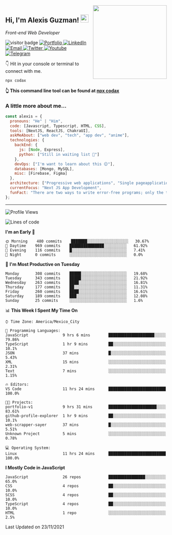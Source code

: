 <img align='right' src="https://media.giphy.com/media/M9gbBd9nbDrOTu1Mqx/giphy.gif" width="230">
<h2>Hi, I'm Alexis Guzman! <img src="https://media.giphy.com/media/hvRJCLFzcasrR4ia7z/giphy.gif" width="25px"></h2>
<p><em>Front-end Web Developer</em></p>

<p>
  <img src="https://visitor-badge.glitch.me/badge?page_id=a12989x.a12989x&left_color=black&right_color=gray" alt="visitor badge"/>
  <a href='https://codaxx.ml/' target='_blank'>
    <img alt='Portfolio' src='https://img.shields.io/badge/Portfolio-black?logo=vercel&style=flat-square'>
  </a>
  <a href='https://linkedin.com/in/codax/' target='_blank'>
    <img alt='LinkedIn' src='https://img.shields.io/badge/LinkedIn-black?logo=LinkedIn&style=flat-square'>
  </a>
  <a href='mailto:codaxtech@gmail.com' target='_blank'>
    <img alt='Email' src='https://img.shields.io/badge/Email-black?logo=Gmail&style=flat-square'>
  </a>
  <a href='https://twitter.com/__codax__' target='_blank'>
    <img alt='Twitter' src='https://img.shields.io/badge/Twitter-black?logo=Twitter&style=flat-square'>
  </a>
  <a href='https://www.youtube.com/channel/UCMY0GhV1HuX4XdbgalC77VQ' target='_blank'>
    <img alt='Youtube' src='https://img.shields.io/badge/YouTube-black?logo=Youtube&style=flat-square'>
  </a>
  <a href='https://t.me/A12989x' target='_blank'>
    <img alt='Telegram' src='https://img.shields.io/badge/Telegram-black?logo=Telegram&logoColor=ffffff&style=flat-square'>
  </a>
</p>

👇 Hit in your console or terminal to connect with me.

```bash
npx codax
```
**👆 This command line tool can be found at [npx codax](https://github.com/a12989x/npx-codax)**

<h3>A little more about me...</h3>

```javascript
const alexis = {
  pronouns: "He" | "Him",
  code: [Javascript, Typescript, HTML, CSS],
  tools: [NextJS, ReactJS, ChakraUI],
  askMeAbout: ["web dev", "tech", "app dev", "anime"],
  technologies: {
    backEnd: {
      js: [Node, Express],
      python: ["Still in waiting list 🥲"]
    },
    devOps: ["I'm want to learn about this 😊"],
    databases: [Mongo, MySQL],
    misc: [Firebase, Figma]
  },
  architecture: ["Progressive web applications", "Single pageapplications"],
  currentFocus: "Next JS App Development",
  funFact: "There are two ways to write error-free programs; only the third one works"
};
```

---

<!--START_SECTION:waka-->
![Profile Views](http://img.shields.io/badge/Profile%20Views-0-blue)

![Lines of code](https://img.shields.io/badge/From%20Hello%20World%20I%27ve%20Written-1.0%20million%20lines%20of%20code-blue)

**I'm an Early 🐤** 

```text
🌞 Morning    480 commits    ███████░░░░░░░░░░░░░░░░░░   30.67% 
🌆 Daytime    969 commits    ███████████████░░░░░░░░░░   61.92% 
🌃 Evening    116 commits    █░░░░░░░░░░░░░░░░░░░░░░░░   7.41% 
🌙 Night      0 commits      ░░░░░░░░░░░░░░░░░░░░░░░░░   0.0%

```
📅 **I'm Most Productive on Tuesday** 

```text
Monday       308 commits    █████░░░░░░░░░░░░░░░░░░░░   19.68% 
Tuesday      343 commits    █████░░░░░░░░░░░░░░░░░░░░   21.92% 
Wednesday    263 commits    ████░░░░░░░░░░░░░░░░░░░░░   16.81% 
Thursday     177 commits    ██░░░░░░░░░░░░░░░░░░░░░░░   11.31% 
Friday       260 commits    ████░░░░░░░░░░░░░░░░░░░░░   16.61% 
Saturday     189 commits    ███░░░░░░░░░░░░░░░░░░░░░░   12.08% 
Sunday       25 commits     ░░░░░░░░░░░░░░░░░░░░░░░░░   1.6%

```


📊 **This Week I Spent My Time On** 

```text
⌚︎ Time Zone: America/Mexico_City

💬 Programming Languages: 
JavaScript               9 hrs 6 mins        ████████████████████░░░░░   79.86% 
TypeScript               1 hr 9 mins         ██░░░░░░░░░░░░░░░░░░░░░░░   10.1% 
JSON                     37 mins             █░░░░░░░░░░░░░░░░░░░░░░░░   5.43% 
XML                      15 mins             ░░░░░░░░░░░░░░░░░░░░░░░░░   2.31% 
Text                     7 mins              ░░░░░░░░░░░░░░░░░░░░░░░░░   1.15%

🔥 Editors: 
VS Code                  11 hrs 24 mins      █████████████████████████   100.0%

🐱‍💻 Projects: 
portfolio-v1             9 hrs 31 mins       █████████████████████░░░░   83.61% 
github-profile-explorer  1 hr 9 mins         ██░░░░░░░░░░░░░░░░░░░░░░░   10.1% 
web-scrapper-sayer       37 mins             █░░░░░░░░░░░░░░░░░░░░░░░░   5.51% 
Unknown Project          5 mins              ░░░░░░░░░░░░░░░░░░░░░░░░░   0.78%

💻 Operating System: 
Linux                    11 hrs 24 mins      █████████████████████████   100.0%

```

**I Mostly Code in JavaScript** 

```text
JavaScript               26 repos            ████████████████░░░░░░░░░   65.0% 
CSS                      4 repos             ██░░░░░░░░░░░░░░░░░░░░░░░   10.0% 
SCSS                     4 repos             ██░░░░░░░░░░░░░░░░░░░░░░░   10.0% 
TypeScript               4 repos             ██░░░░░░░░░░░░░░░░░░░░░░░   10.0% 
HTML                     1 repo              ░░░░░░░░░░░░░░░░░░░░░░░░░   2.5%

```



 Last Updated on 23/11/2021
<!--END_SECTION:waka-->
